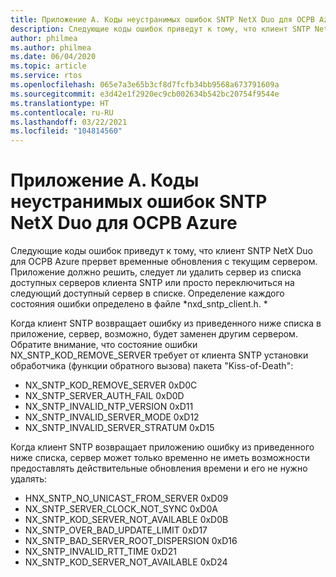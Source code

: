 ```yaml
---
title: Приложение A. Коды неустранимых ошибок SNTP NetX Duo для ОСРВ Azure
description: Следующие коды ошибок приведут к тому, что клиент SNTP NetX Duo для ОСРВ Azure прервет временные обновления с текущим сервером.
author: philmea
ms.author: philmea
ms.date: 06/04/2020
ms.topic: article
ms.service: rtos
ms.openlocfilehash: 065e7a3e65b3cf8d7fcfb34bb9568a673791609a
ms.sourcegitcommit: e3d42e1f2920ec9cb002634b542bc20754f9544e
ms.translationtype: HT
ms.contentlocale: ru-RU
ms.lasthandoff: 03/22/2021
ms.locfileid: "104814560"
---
```

# <a name="appendix-a---azure-rtos-netx-duo-sntp-fatal-error-codes"></a>Приложение A. Коды неустранимых ошибок SNTP NetX Duo для ОСРВ Azure

Следующие коды ошибок приведут к тому, что клиент SNTP NetX Duo для ОСРВ Azure прервет временные обновления с текущим сервером. Приложение должно решить, следует ли удалить сервер из списка доступных серверов клиента SNTP или просто переключиться на следующий доступный сервер в списке. Определение каждого состояния ошибки определено в файле *nxd_sntp_client.h. *

Когда клиент SNTP возвращает ошибку из приведенного ниже списка в приложение, сервер, возможно, будет заменен другим сервером. Обратите внимание, что состояние ошибки NX_SNTP_KOD_REMOVE_SERVER требует от клиента SNTP установки обработчика (функции обратного вызова) пакета "Kiss-of-Death":

- NX_SNTP_KOD_REMOVE_SERVER 0xD0C  
- NX_SNTP_SERVER_AUTH_FAIL 0xD0D  
- NX_SNTP_INVALID_NTP_VERSION 0xD11  
- NX_SNTP_INVALID_SERVER_MODE 0xD12  
- NX_SNTP_INVALID_SERVER_STRATUM 0xD15  

Когда клиент SNTP возвращает приложению ошибку из приведенного ниже списка, сервер может только временно не иметь возможности предоставлять действительные обновления времени и его не нужно удалять:

- HNX_SNTP_NO_UNICAST_FROM_SERVER 0xD09  
- NX_SNTP_SERVER_CLOCK_NOT_SYNC 0xD0A  
- NX_SNTP_KOD_SERVER_NOT_AVAILABLE 0xD0B  
- NX_SNTP_OVER_BAD_UPDATE_LIMIT 0xD17  
- NX_SNTP_BAD_SERVER_ROOT_DISPERSION 0xD16  
- NX_SNTP_INVALID_RTT_TIME 0xD21  
- NX_SNTP_KOD_SERVER_NOT_AVAILABLE 0xD24